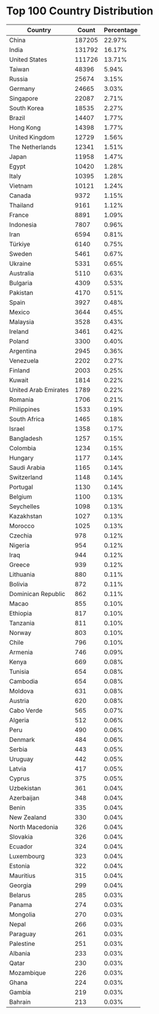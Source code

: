 # Top 100 Country Distribution
| Country | Count | Percentage |
|----|----|----|
| China | 187205 | 22.97% |
| India | 131792 | 16.17% |
| United States | 111726 | 13.71% |
| Taiwan | 48396 | 5.94% |
| Russia | 25674 | 3.15% |
| Germany | 24665 | 3.03% |
| Singapore | 22087 | 2.71% |
| South Korea | 18535 | 2.27% |
| Brazil | 14407 | 1.77% |
| Hong Kong | 14398 | 1.77% |
| United Kingdom | 12729 | 1.56% |
| The Netherlands | 12341 | 1.51% |
| Japan | 11958 | 1.47% |
| Egypt | 10420 | 1.28% |
| Italy | 10395 | 1.28% |
| Vietnam | 10121 | 1.24% |
| Canada | 9372 | 1.15% |
| Thailand | 9161 | 1.12% |
| France | 8891 | 1.09% |
| Indonesia | 7807 | 0.96% |
| Iran | 6594 | 0.81% |
| Türkiye | 6140 | 0.75% |
| Sweden | 5461 | 0.67% |
| Ukraine | 5331 | 0.65% |
| Australia | 5110 | 0.63% |
| Bulgaria | 4309 | 0.53% |
| Pakistan | 4170 | 0.51% |
| Spain | 3927 | 0.48% |
| Mexico | 3644 | 0.45% |
| Malaysia | 3528 | 0.43% |
| Ireland | 3461 | 0.42% |
| Poland | 3300 | 0.40% |
| Argentina | 2945 | 0.36% |
| Venezuela | 2202 | 0.27% |
| Finland | 2003 | 0.25% |
| Kuwait | 1814 | 0.22% |
| United Arab Emirates | 1789 | 0.22% |
| Romania | 1706 | 0.21% |
| Philippines | 1533 | 0.19% |
| South Africa | 1465 | 0.18% |
| Israel | 1358 | 0.17% |
| Bangladesh | 1257 | 0.15% |
| Colombia | 1234 | 0.15% |
| Hungary | 1177 | 0.14% |
| Saudi Arabia | 1165 | 0.14% |
| Switzerland | 1148 | 0.14% |
| Portugal | 1130 | 0.14% |
| Belgium | 1100 | 0.13% |
| Seychelles | 1098 | 0.13% |
| Kazakhstan | 1027 | 0.13% |
| Morocco | 1025 | 0.13% |
| Czechia | 978 | 0.12% |
| Nigeria | 954 | 0.12% |
| Iraq | 944 | 0.12% |
| Greece | 939 | 0.12% |
| Lithuania | 880 | 0.11% |
| Bolivia | 872 | 0.11% |
| Dominican Republic | 862 | 0.11% |
| Macao | 855 | 0.10% |
| Ethiopia | 817 | 0.10% |
| Tanzania | 811 | 0.10% |
| Norway | 803 | 0.10% |
| Chile | 796 | 0.10% |
| Armenia | 746 | 0.09% |
| Kenya | 669 | 0.08% |
| Tunisia | 654 | 0.08% |
| Cambodia | 654 | 0.08% |
| Moldova | 631 | 0.08% |
| Austria | 620 | 0.08% |
| Cabo Verde | 565 | 0.07% |
| Algeria | 512 | 0.06% |
| Peru | 490 | 0.06% |
| Denmark | 484 | 0.06% |
| Serbia | 443 | 0.05% |
| Uruguay | 442 | 0.05% |
| Latvia | 417 | 0.05% |
| Cyprus | 375 | 0.05% |
| Uzbekistan | 361 | 0.04% |
| Azerbaijan | 348 | 0.04% |
| Benin | 335 | 0.04% |
| New Zealand | 330 | 0.04% |
| North Macedonia | 326 | 0.04% |
| Slovakia | 326 | 0.04% |
| Ecuador | 324 | 0.04% |
| Luxembourg | 323 | 0.04% |
| Estonia | 322 | 0.04% |
| Mauritius | 315 | 0.04% |
| Georgia | 299 | 0.04% |
| Belarus | 285 | 0.03% |
| Panama | 274 | 0.03% |
| Mongolia | 270 | 0.03% |
| Nepal | 266 | 0.03% |
| Paraguay | 261 | 0.03% |
| Palestine | 251 | 0.03% |
| Albania | 233 | 0.03% |
| Qatar | 230 | 0.03% |
| Mozambique | 226 | 0.03% |
| Ghana | 224 | 0.03% |
| Gambia | 219 | 0.03% |
| Bahrain | 213 | 0.03% |
